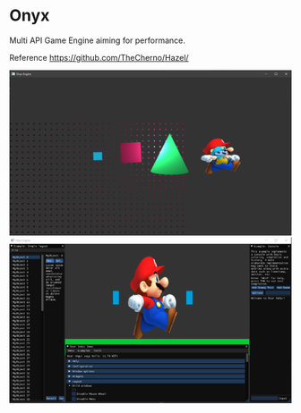 # Onyx
Multi API Game Engine aiming for performance. 


Reference
https://github.com/TheCherno/Hazel/ 

![1](https://github.com/rob-DEV/Onyx/blob/master/dev_imgs/3.%203D_2D_Renderer.PNG)
![2](https://github.com/rob-DEV/Onyx/blob/master/dev_imgs/2.%20Imgui%20test%20render%20with%20textures.png)
